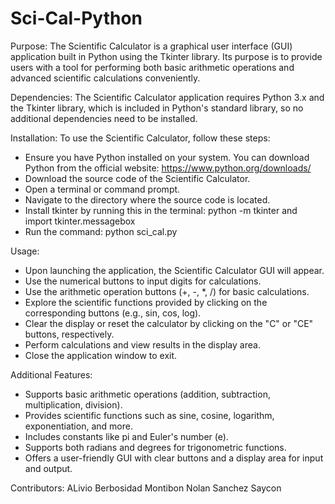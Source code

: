 # Sci-Cal-Python

Purpose:
The Scientific Calculator is a graphical user interface (GUI) application built in Python using the Tkinter library. Its purpose is to provide users with a tool for performing both basic arithmetic operations and advanced scientific calculations conveniently.

Dependencies:
The Scientific Calculator application requires Python 3.x and the Tkinter library, which is included in Python's standard library, so no additional dependencies need to be installed.

Installation:
To use the Scientific Calculator, follow these steps:

- Ensure you have Python installed on your system. You can download Python from the official website: https://www.python.org/downloads/
- Download the source code of the Scientific Calculator.
- Open a terminal or command prompt.
- Navigate to the directory where the source code is located.
- Install tkinter by running this in the terminal: python -m tkinter and import tkinter.messagebox
- Run the command: python sci_cal.py

Usage:

- Upon launching the application, the Scientific Calculator GUI will appear.
- Use the numerical buttons to input digits for calculations.
- Use the arithmetic operation buttons (+, -, *, /) for basic calculations.
- Explore the scientific functions provided by clicking on the corresponding buttons (e.g., sin, cos, log).
- Clear the display or reset the calculator by clicking on the "C" or "CE" buttons, respectively.
- Perform calculations and view results in the display area.
- Close the application window to exit.

Additional Features:

- Supports basic arithmetic operations (addition, subtraction, multiplication, division).
- Provides scientific functions such as sine, cosine, logarithm, exponentiation, and more.
- Includes constants like pi and Euler's number (e).
- Supports both radians and degrees for trigonometric functions.
- Offers a user-friendly GUI with clear buttons and a display area for input and output.

Contributors:
ALivio
Berbosidad
Montibon
Nolan
Sanchez 
Saycon

